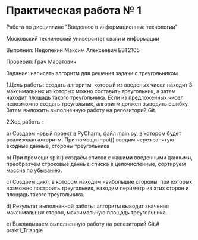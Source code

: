 # Практическая работа № 1
Работа по  дисциплине "Введению в информационные технологии"

Московский технический университет свзяи и информации

Выполнил: Недопекин Максим Алексеевич БВТ2105

Проверил: Грач Маратович

Задание: написать алгоритм для решения задачи с треугольником

1.Цель работы: создать алгоритм, который из введеных чисел находит 3 максимальных из которых можно составить треугольник, а затем находит площадь такого треугольника. Если из предложенных чисел невозможно создать треугольник, алгоритм должен выводить ошибку. Затем выложить выполненную работу на репозиторий Git.

2.Ход работы :

a) Создаем новый проект в PyCharm, файл main.py, в котором будет реализован алгоритм. При помощи input() вводим через запятую входные данные, стороны треугольника

b) При промощи split() создаём список с нашими введенными данными, преобразуем строковые данные списка в целочисленные, сортируем массив по убыванию.

c) Создаем цикл, в котором находим наибольшие стороны, при которых возможно построить треугольник, находим периметр из этих сторон и площадь такого треугольника.

d) Результат выполненной работы: алгоритм выводит значения максимальных сторон, максимальную площадь треугольника.

e) Выкладываем выполненную работу на репозиторий Git.#   p r a k t 1 _ T r i a n g l e  
 